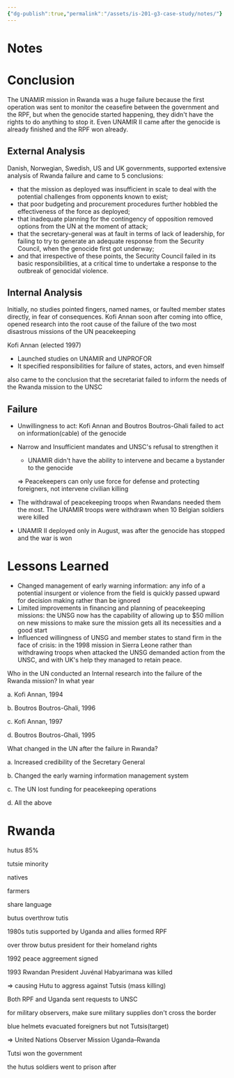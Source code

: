 ```yaml
---
{"dg-publish":true,"permalink":"/assets/is-201-g3-case-study/notes/"}
---
```


# Notes

# Conclusion

The UNAMIR mission in Rwanda was a huge failure because the first operation was sent to monitor the ceasefire between the government and the RPF, but when the genocide started happening, they didn't have the rights to do anything to stop it. Even UNAMIR II came after the genocide is already finished and the RPF won already.

## External Analysis

Danish, Norwegian, Swedish, US and UK governments, supported extensive analysis of Rwanda failure and came to 5 conclusions:

- that the mission as deployed was insufficient in scale to deal with the
potential challenges from opponents known to exist;
- that poor budgeting and procurement procedures further hobbled the effectiveness of the force as deployed;
- that inadequate planning for the contingency of opposition removed options from the UN at the moment of attack;
- that the secretary-general was at fault in terms of lack of leadership, for failing to try to generate an adequate response from the Security Council, when the genocide first got underway;
- and that irrespective of these points, the Security Council failed in its basic responsibilities, at a critical time to undertake a response to the outbreak of genocidal violence.

## Internal Analysis

Initially, no studies pointed fingers, named names, or faulted member states directly, in fear of consequences. Kofi Annan soon after coming into office, opened research into the root cause of the failure of the two most disastrous missions of the UN peacekeeping

Kofi Annan (elected 1997)

- Launched studies on UNAMIR and UNPROFOR
- It specified responsibilities for failure of states, actors, and even himself

also came to the conclusion that the secretariat failed to inform the needs of the Rwanda mission to the UNSC

## Failure

- Unwillingness to act: Kofi Annan and Boutros Boutros-Ghali failed to act on information(cable) of the genocide
- Narrow and Insufficient mandates and UNSC's refusal to strengthen it
    - UNAMIR didn't have the ability to intervene and became a bystander to the genocide
    
    ⇒ Peacekeepers can only use force for defense and protecting foreigners, not intervene civilian killing
    
- The withdrawal of peacekeeping troops when Rwandans needed them the most. The UNAMIR troops were withdrawn when 10 Belgian soldiers were killed
- UNAMIR II deployed only in August, was after the genocide has stopped and the war is won

# Lessons Learned

- Changed management of early warning information: any info of a potential insurgent or violence from the field is quickly passed upward for decision making rather than be ignored
- Limited improvements in financing and planning of peacekeeping missions: the UNSG now has the capability of allowing up to $50 million on new missions to make sure the mission gets all its necessities and a good start
- Influenced willingness of UNSG and member states to stand firm in the face of crisis: in the 1998 mission in Sierra Leone rather than withdrawing troops when attacked the UNSG demanded action from the UNSC, and with UK's help they managed to retain peace.

Who in the UN conducted an Internal research into the failure of the Rwanda mission? In what year

a. Kofi Annan, 1994

b. Boutros Boutros-Ghali, 1996

c. Kofi Annan, 1997

d. Boutros Boutros-Ghali, 1995

What changed in the UN after the failure in Rwanda?

a. Increased credibility of the Secretary General

b. Changed the early warning information management system

c. The UN lost funding for peacekeeping operations

d. All the above

# Rwanda

hutus 85%

tutsie minority

natives

farmers

share language

butus overthrow tutis

1980s tutis supported by Uganda and allies formed RPF

over throw butus president for their homeland rights

1992 peace aggreement signed

1993 Rwandan President Juvénal Habyarimana was killed

⇒ causing Hutu to aggress against Tutsis (mass killing)

Both RPF and Uganda sent requests to UNSC

for military observers, make sure military supplies don't cross the border

blue helmets evacuated foreigners but not Tutsis(target)

⇒ United Nations Observer Mission Uganda–Rwanda 

Tutsi won the government

the hutus soldiers went to prison after